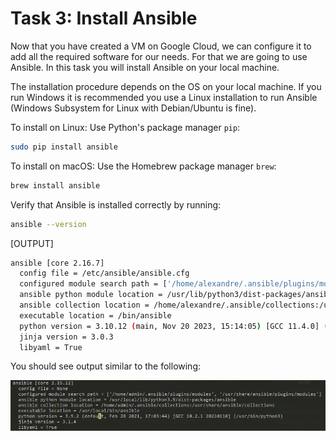 # Task 3: Install Ansible

Now that you have created a VM on Google Cloud, we can configure it to add all the required software for our needs. For that we are going to use Ansible. In this task you will install Ansible on your local machine.

The installation procedure depends on the OS on your local machine. If you run Windows it is recommended you use a Linux installation to run Ansible (Windows Subsystem for Linux with Debian/Ubuntu is fine).

To install on Linux: Use Python's package manager `pip`:

```bash
sudo pip install ansible
```

To install on macOS: Use the Homebrew package manager `brew`:

```bash
brew install ansible
```

Verify that Ansible is installed correctly by running:

```bash
ansible --version
```

[OUTPUT]

```bash
ansible [core 2.16.7]
  config file = /etc/ansible/ansible.cfg
  configured module search path = ['/home/alexandre/.ansible/plugins/modules', '/usr/share/ansible/plugins/modules']
  ansible python module location = /usr/lib/python3/dist-packages/ansible
  ansible collection location = /home/alexandre/.ansible/collections:/usr/share/ansible/collections
  executable location = /bin/ansible
  python version = 3.10.12 (main, Nov 20 2023, 15:14:05) [GCC 11.4.0] (/usr/bin/python3)
  jinja version = 3.0.3
  libyaml = True
```

You should see output similar to the following:

![Ansible Version](./img/ansibleVersion.png)
